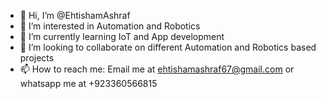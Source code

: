 - 👋 Hi, I’m @EhtishamAshraf
- 👀 I’m interested in Automation and Robotics
- 🌱 I’m currently learning IoT and App development
- 💞️ I’m looking to collaborate on different Automation and Robotics based projects
- 📫 How to reach me: Email me at ehtishamashraf67@gmail.com or whatsapp me at +923360566815

<!---
EhtishamAshraf/EhtishamAshraf is a ✨ special ✨ repository because its `README.md` (this file) appears on your GitHub profile.
You can click the Preview link to take a look at your changes.
--->
